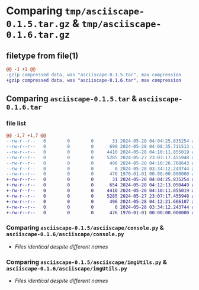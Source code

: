 # Comparing `tmp/asciiscape-0.1.5.tar.gz` & `tmp/asciiscape-0.1.6.tar.gz`

## filetype from file(1)

```diff
@@ -1 +1 @@
-gzip compressed data, was "asciiscape-0.1.5.tar", max compression
+gzip compressed data, was "asciiscape-0.1.6.tar", max compression
```

## Comparing `asciiscape-0.1.5.tar` & `asciiscape-0.1.6.tar`

### file list

```diff
@@ -1,7 +1,7 @@
--rw-r--r--   0        0        0       31 2024-05-28 04:04:25.835254 asciiscape-0.1.5/asciiscape/__init__.py
--rw-r--r--   0        0        0      690 2024-05-28 04:08:35.711513 asciiscape-0.1.5/asciiscape/__main__.py
--rw-r--r--   0        0        0     4410 2024-05-28 04:10:11.855019 asciiscape-0.1.5/asciiscape/console.py
--rw-r--r--   0        0        0     5285 2024-05-27 23:07:17.455948 asciiscape-0.1.5/asciiscape/imgUtils.py
--rw-r--r--   0        0        0      496 2024-05-28 04:10:26.768643 asciiscape-0.1.5/pyproject.toml
--rw-r--r--   0        0        0        0 2024-05-28 03:34:12.243744 asciiscape-0.1.5/README.md
--rw-r--r--   0        0        0      476 1970-01-01 00:00:00.000000 asciiscape-0.1.5/PKG-INFO
+-rw-r--r--   0        0        0       31 2024-05-28 04:04:25.835254 asciiscape-0.1.6/asciiscape/__init__.py
+-rw-r--r--   0        0        0      654 2024-05-28 04:12:13.050449 asciiscape-0.1.6/asciiscape/__main__.py
+-rw-r--r--   0        0        0     4410 2024-05-28 04:10:11.855019 asciiscape-0.1.6/asciiscape/console.py
+-rw-r--r--   0        0        0     5285 2024-05-27 23:07:17.455948 asciiscape-0.1.6/asciiscape/imgUtils.py
+-rw-r--r--   0        0        0      496 2024-05-28 04:12:21.666107 asciiscape-0.1.6/pyproject.toml
+-rw-r--r--   0        0        0        0 2024-05-28 03:34:12.243744 asciiscape-0.1.6/README.md
+-rw-r--r--   0        0        0      476 1970-01-01 00:00:00.000000 asciiscape-0.1.6/PKG-INFO
```

### Comparing `asciiscape-0.1.5/asciiscape/console.py` & `asciiscape-0.1.6/asciiscape/console.py`

 * *Files identical despite different names*

### Comparing `asciiscape-0.1.5/asciiscape/imgUtils.py` & `asciiscape-0.1.6/asciiscape/imgUtils.py`

 * *Files identical despite different names*

